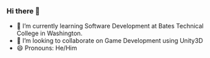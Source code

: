 ### Hi there 👋


- 🌱 I’m currently learning Software Development at Bates Technical College in Washington.
- 👯 I’m looking to collaborate on Game Development using Unity3D
- 😄 Pronouns: He/Him
